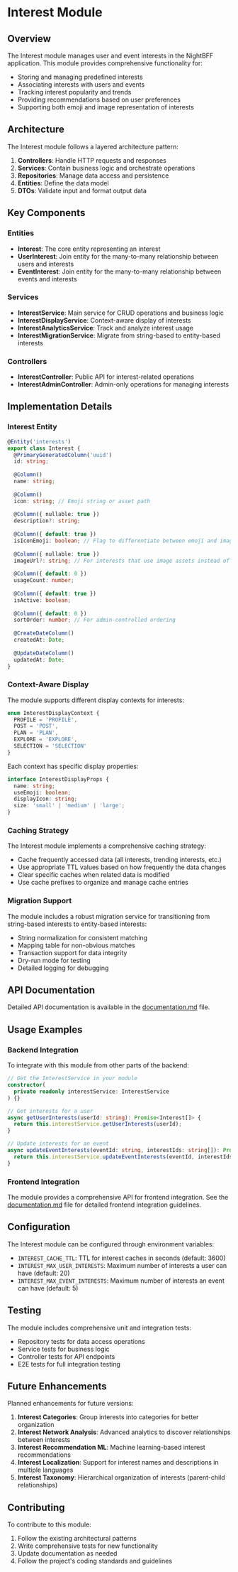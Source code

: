# Interest Module

## Overview

The Interest module manages user and event interests in the NightBFF application. This module provides comprehensive functionality for:

- Storing and managing predefined interests
- Associating interests with users and events
- Tracking interest popularity and trends
- Providing recommendations based on user preferences
- Supporting both emoji and image representation of interests

## Architecture

The Interest module follows a layered architecture pattern:

1. **Controllers**: Handle HTTP requests and responses
2. **Services**: Contain business logic and orchestrate operations
3. **Repositories**: Manage data access and persistence
4. **Entities**: Define the data model
5. **DTOs**: Validate input and format output data

## Key Components

### Entities

- **Interest**: The core entity representing an interest
- **UserInterest**: Join entity for the many-to-many relationship between users and interests
- **EventInterest**: Join entity for the many-to-many relationship between events and interests

### Services

- **InterestService**: Main service for CRUD operations and business logic
- **InterestDisplayService**: Context-aware display of interests
- **InterestAnalyticsService**: Track and analyze interest usage
- **InterestMigrationService**: Migrate from string-based to entity-based interests

### Controllers

- **InterestController**: Public API for interest-related operations
- **InterestAdminController**: Admin-only operations for managing interests

## Implementation Details

### Interest Entity

```typescript
@Entity('interests')
export class Interest {
  @PrimaryGeneratedColumn('uuid')
  id: string;
  
  @Column()
  name: string;
  
  @Column()
  icon: string; // Emoji string or asset path
  
  @Column({ nullable: true })
  description?: string;
  
  @Column({ default: true })
  isIconEmoji: boolean; // Flag to differentiate between emoji and image asset
  
  @Column({ nullable: true })
  imageUrl?: string; // For interests that use image assets instead of emojis
  
  @Column({ default: 0 })
  usageCount: number;
  
  @Column({ default: true })
  isActive: boolean;
  
  @Column({ default: 0 })
  sortOrder: number; // For admin-controlled ordering
  
  @CreateDateColumn()
  createdAt: Date;
  
  @UpdateDateColumn()
  updatedAt: Date;
}
```

### Context-Aware Display

The module supports different display contexts for interests:

```typescript
enum InterestDisplayContext {
  PROFILE = 'PROFILE',
  POST = 'POST',
  PLAN = 'PLAN',
  EXPLORE = 'EXPLORE',
  SELECTION = 'SELECTION'
}
```

Each context has specific display properties:

```typescript
interface InterestDisplayProps {
  name: string;
  useEmoji: boolean;
  displayIcon: string;
  size: 'small' | 'medium' | 'large';
}
```

### Caching Strategy

The Interest module implements a comprehensive caching strategy:

- Cache frequently accessed data (all interests, trending interests, etc.)
- Use appropriate TTL values based on how frequently the data changes
- Clear specific caches when related data is modified
- Use cache prefixes to organize and manage cache entries

### Migration Support

The module includes a robust migration service for transitioning from string-based interests to entity-based interests:

- String normalization for consistent matching
- Mapping table for non-obvious matches
- Transaction support for data integrity
- Dry-run mode for testing
- Detailed logging for debugging

## API Documentation

Detailed API documentation is available in the [documentation.md](./documentation.md) file.

## Usage Examples

### Backend Integration

To integrate with this module from other parts of the backend:

```typescript
// Get the InterestService in your module
constructor(
  private readonly interestService: InterestService
) {}

// Get interests for a user
async getUserInterests(userId: string): Promise<Interest[]> {
  return this.interestService.getUserInterests(userId);
}

// Update interests for an event
async updateEventInterests(eventId: string, interestIds: string[]): Promise<void> {
  return this.interestService.updateEventInterests(eventId, interestIds);
}
```

### Frontend Integration

The module provides a comprehensive API for frontend integration. See the [documentation.md](./documentation.md) file for detailed frontend integration guidelines.

## Configuration

The Interest module can be configured through environment variables:

- `INTEREST_CACHE_TTL`: TTL for interest caches in seconds (default: 3600)
- `INTEREST_MAX_USER_INTERESTS`: Maximum number of interests a user can have (default: 20)
- `INTEREST_MAX_EVENT_INTERESTS`: Maximum number of interests an event can have (default: 5)

## Testing

The module includes comprehensive unit and integration tests:

- Repository tests for data access operations
- Service tests for business logic
- Controller tests for API endpoints
- E2E tests for full integration testing

## Future Enhancements

Planned enhancements for future versions:

1. **Interest Categories**: Group interests into categories for better organization
2. **Interest Network Analysis**: Advanced analytics to discover relationships between interests
3. **Interest Recommendation ML**: Machine learning-based interest recommendations
4. **Interest Localization**: Support for interest names and descriptions in multiple languages
5. **Interest Taxonomy**: Hierarchical organization of interests (parent-child relationships)

## Contributing

To contribute to this module:

1. Follow the existing architectural patterns
2. Write comprehensive tests for new functionality
3. Update documentation as needed
4. Follow the project's coding standards and guidelines 